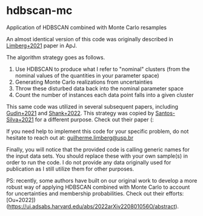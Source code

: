 # hdbscan-mc
Application of HDBSCAN combined with Monte Carlo resamples

An almost identical version of this code was originally described in [Limberg+2021](https://ui.adsabs.harvard.edu/abs/2021ApJ...907...10L/abstract) paper in ApJ. 

The algorithm strategy goes as follows. 
1) Use HDBSCAN to produce what I refer to "nominal" clusters (from the nominal values of the quantities in your parameter space)
2) Generating Monte Carlo realizations from uncertainties
3) Throw these disturbed data back into the nominal parameter space 
4) Count the number of instances each data point falls into a given cluster

This same code was utilized in several subsequent papers, including [Gudin+2021](https://ui.adsabs.harvard.edu/abs/2021ApJ...908...79G/abstract) and [Shank+2022](https://ui.adsabs.harvard.edu/abs/2022ApJ...926...26S/abstract). This strategy was copied by [Santos-Silva+2021](https://ui.adsabs.harvard.edu/abs/2021MNRAS.508.1033S/abstract) for a different purpose. Check out their paper (:

If you need help to implement this code for your specific problem, do not hesitate to reach out at: guilherme.limberg@usp.br

Finally, you will notice that the provided code is calling generic names for the input data sets. You should replace these with your own sample(s) in order to run the code. I do not provide any data originally used for publication as I still utilize them for other purposes.

PS: recently, some authors have built on our original work to develop a more robust way of applying HDBSCAN combined with Monte Carlo to account for uncertainties and membership probabilities. Check out their efforts: [Ou+2022])(https://ui.adsabs.harvard.edu/abs/2022arXiv220801056O/abstract).
